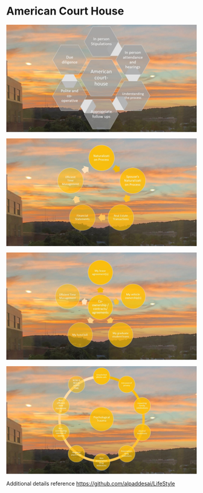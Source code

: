 # American Court House

![image](AmericanCourthouse.jpg)

![image](InfinityPool.jpg)

![image](Co-ownership.jpg)

![image](Travel123.jpg)

Additional details reference https://github.com/alpaddesai/LifeStyle
